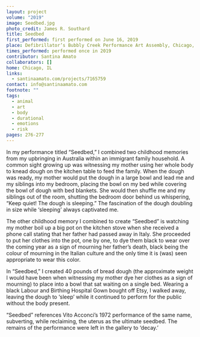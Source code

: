 ```yaml
---
layout: project
volume: "2019"
image: Seedbed.jpg
photo_credit: James R. Southard
title: Seedbed
first_performed: first performed on June 16, 2019
place: Defibrillator’s Bubbly Creek Performance Art Assembly, Chicago, IL
times_performed: performed once in 2019
contributor: Santina Amato
collaborators: []
home: Chicago, IL
links:
  - santinaamato.com/projects/7165759
contact: info@santinaamato.com
footnote: ""
tags:
  - animal
  - art
  - body
  - durational
  - emotions
  - risk
pages: 276-277
---
```


In my performance titled “Seedbed,” I combined two childhood memories from my upbringing in Australia within an immigrant family household. A common sight growing up was witnessing my mother using her whole body to knead dough on the kitchen table to feed the family. When the dough was ready, my mother would put the dough in a large bowl and lead me and my siblings into my bedroom, placing the bowl on my bed while covering the bowl of dough with bed blankets. She would then shuffle me and my siblings out of the room, shutting the bedroom door behind us whispering, “Keep quiet! The dough is sleeping.” The fascination of the dough doubling in size while ‘sleeping’ always captivated me.

The other childhood memory I combined to create “Seedbed” is watching my mother boil up a big pot on the kitchen stove when she received a phone call stating that her father had passed away in Italy. She proceeded to put her clothes into the pot, one by one, to dye them black to wear over the coming year as a sign of mourning her father’s death, black being the colour of mourning in the Italian culture and the only time it is (was) seen appropriate to wear this color.

In “Seedbed,” I created 40 pounds of bread dough (the approximate weight I would have been when witnessing my mother dye her clothes as a sign of mourning) to place into a bowl that sat waiting on a single bed. Wearing a black Labour and Birthing Hospital Gown bought off Etsy, I walked away, leaving the dough to ‘sleep’ while it continued to perform for the public without the body present.

“Seedbed” references Vito Acconci’s 1972 performance of the same name, subverting, while reclaiming, the uterus as the ultimate seedbed. The remains of the performance were left in the gallery to ‘decay.’
